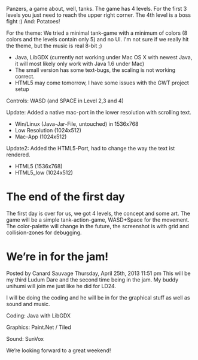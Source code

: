 Panzers, a game about, well, tanks. The game has 4 levels. For the first 3 levels you just need to reach the upper right corner. The 4th level is a boss fight :) And: Potatoes! 

For the theme: We tried a minimal tank-game with a minimum of colors (8 colors and the levels contain only 5) and no UI. I'm not sure if we really hit the theme, but the music is real 8-bit ;) 

- Java, LibGDX (currently not working under Mac OS X with newest Java, it will most likely only work with Java 1.6 under Mac) 
- The small version has some text-bugs, the scaling is not working correct. 
- HTML5 may come tomorrow, I have some issues with the GWT project setup 

Controls: WASD (and SPACE in Level 2,3 and 4) 

Update: Added a native mac-port in the lower resolution with scrolling text. 
- Win/Linux (Java-Jar-File, untouched) in 1536x768 
- Low Resolution (1024x512) 
- Mac-App (1024x512) 

Update2: Added the HTML5-Port, had to change the way the text ist rendered. 
- HTML5 (1536x768) 
- HTML5_low (1024x512)



# The end of the first day

The first day is over for us, we got 4 levels, the concept and some art. The game will be a simple tank-action-game, WASD+Space for the movement. The color-palette will change in the future, the screenshot is with grid and collision-zones for debugging.



# We’re in for the jam!
Posted by Canard Sauvage
Thursday, April 25th, 2013 11:51 pm
This will be my third Ludum Dare and the second time being in the jam. My buddy unihumi will join me just like he did for LD24.

 

I will be doing the coding and he will be in for the graphical stuff as well as sound and music.

 

Coding: Java with LibGDX

Graphics: Paint.Net / Tiled

Sound: SunVox


We’re looking forward to a great weekend!
